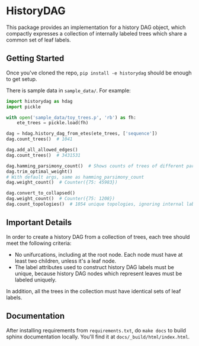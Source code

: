 # HistoryDAG

This package provides an implementation for a history DAG object, which
compactly expresses a collection of internally labeled trees which share
a common set of leaf labels.

## Getting Started

Once you've cloned the repo, `pip install -e historydag` should be enough to
get setup.

There is sample data in `sample_data/`. For example:

```python
import historydag as hdag
import pickle

with open('sample_data/toy_trees.p', 'rb') as fh:
	ete_trees = pickle.load(fh)

dag = hdag.history_dag_from_etes(ete_trees, ['sequence'])
dag.count_trees()  # 1041

dag.add_all_allowed_edges()
dag.count_trees()  # 3431531

dag.hamming_parsimony_count()  # Shows counts of trees of different parsimony scores
dag.trim_optimal_weight()
# With default args, same as hamming_parsimony_count
dag.weight_count()  # Counter({75: 45983})

dag.convert_to_collapsed()
dag.weight_count()  # Counter({75: 1208})
dag.count_topologies()  # 1054 unique topologies, ignoring internal labels
```

## Important Details

In order to create a history DAG from a collection of trees, each tree should
meet the following criteria:

* No unifurcations, including at the root node. Each node must have at least
    two children, unless it's a leaf node.
* The label attributes used to construct history DAG labels must be unique,
    because history DAG nodes which represent leaves must be labeled uniquely.

In addition, all the trees in the collection must have identical sets of leaf labels.

## Documentation

After installing requirements from `requirements.txt`, do `make docs` to build
sphinx documentation locally. You'll find it at `docs/_build/html/index.html`.
